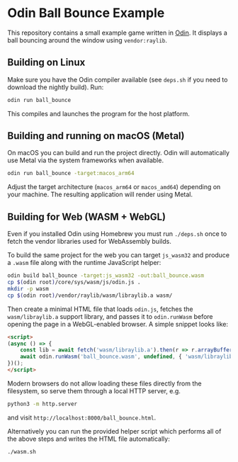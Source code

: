 # Odin Ball Bounce Example

This repository contains a small example game written in [Odin](https://odin-lang.org). It displays a ball bouncing around the window using `vendor:raylib`.

## Building on Linux

Make sure you have the Odin compiler available (see `deps.sh` if you need to download the nightly build). Run:

```bash
odin run ball_bounce
```

This compiles and launches the program for the host platform.

## Building and running on macOS (Metal)

On macOS you can build and run the project directly. Odin will automatically use Metal via the system frameworks when available.

```bash
odin run ball_bounce -target:macos_arm64
```

Adjust the target architecture (`macos_arm64` or `macos_amd64`) depending on your machine. The resulting application will render using Metal.

## Building for Web (WASM + WebGL)

Even if you installed Odin using Homebrew you must run `./deps.sh` once to fetch
the vendor libraries used for WebAssembly builds.

To build the same project for the web you can target `js_wasm32` and produce a `.wasm` file along with the runtime JavaScript helper:

```bash
odin build ball_bounce -target:js_wasm32 -out:ball_bounce.wasm
cp $(odin root)/core/sys/wasm/js/odin.js .
mkdir -p wasm
cp $(odin root)/vendor/raylib/wasm/libraylib.a wasm/
```

Then create a minimal HTML file that loads `odin.js`, fetches the `wasm/libraylib.a` support library, and passes it to `odin.runWasm` before opening the page in a WebGL-enabled browser. A simple snippet looks like:

```html
<script>
(async () => {
    const lib = await fetch('wasm/libraylib.a').then(r => r.arrayBuffer()).then(b => WebAssembly.instantiate(b, {}));
    await odin.runWasm('ball_bounce.wasm', undefined, { 'wasm/libraylib.a': lib.instance.exports });
})();
</script>
```

Modern browsers do not allow loading these files directly from the filesystem, so serve them through a local HTTP server, e.g.

```bash
python3 -m http.server
```
and visit `http://localhost:8000/ball_bounce.html`.

Alternatively you can run the provided helper script which performs all of the above steps and writes the HTML file automatically:

```bash
./wasm.sh
```


